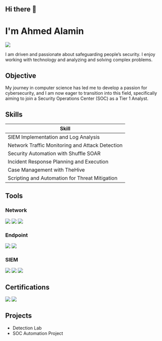 ## Hi there 👋

# I'm Ahmed Alamin
<a href="https://linkedin.com/in/ahmed-alamin-7942782b0/"><img src="https://img.shields.io/badge/-LinkedIn-0072b1?&style=for-the-badge&logo=linkedin&logoColor=white" /></a>



I am driven and passionate about safeguarding people’s security. I enjoy working with technology and analyzing and solving complex problems.

## Objective

My journey in computer science has led me to develop a passion for cybersecurity, and I am now eager to transition into this field, specifically aiming to join a Security Operations Center (SOC) as a Tier 1 Analyst.

## Skills

| Skill                                           |
|-------------------------------------------------|
| SIEM Implementation and Log Analysis            | 
| Network Traffic Monitoring and Attack Detection |
| Security Automation with Shuffle SOAR           |
| Incident Response Planning and Execution        |
| Case Management with TheHive                    |
| Scripting and Automation for Threat Mitigation  |

## Tools

### Network
<div>
    <img src="https://img.shields.io/badge/-Wireshark-1679A7?&style=for-the-badge&logo=Wireshark&logoColor=white" />
    <img src="https://img.shields.io/badge/-Suricata-EF3B2D?&style=for-the-badge&logo=Suricata&logoColor=white" />
    <img src="https://img.shields.io/badge/-Zeek-777BB4?&style=for-the-badge&logo=Zeek&logoColor=white" />
</div>

### Endpoint
<div>
    <img src="https://img.shields.io/badge/-Microsoft_Defender_for_Endpoint-00A4EF?&style=for-the-badge&logo=Microsoft&logoColor=white" />
    <img src="https://img.shields.io/badge/-Velociraptor-4B275F?&style=for-the-badge&logo=Velociraptor&logoColor=white" />
</div>

### SIEM
<div>
    <img src="https://img.shields.io/badge/-Microsoft_Sentinel-0078D4?&style=for-the-badge&logo=Microsoft&logoColor=white" />
    <img src="https://img.shields.io/badge/-Splunk-000000?&style=for-the-badge&logo=Splunk&logoColor=white" />
    <img src="https://img.shields.io/badge/-Elastic-005571?&style=for-the-badge&logo=Elastic&logoColor=white" />
</div>

## Certifications
<div>
<a href="https://www.credly.com/badges/0d3569a6-4a28-473e-9826-d36ff86ca7bd/linked_in_profile"><img src="https://img.shields.io/badge/-Security%2B-FF0000?&style=for-the-badge&logo=CompTIA&logoColor=white" /></a>
<a href="https://www.credly.com/badges/fb6f137c-804a-4673-b37c-74f8492aedba"><img src="https://img.shields.io/badge/-Google%20Cybersecurity-4285F4?&style=for-the-badge&logo=Google&logoColor=white" /></a>
 <!--
<img src="https://img.shields.io/badge/-CySA%2B-007ACC?&style=for-the-badge&logo=CompTIA&logoColor=white" />
<img src="https://img.shields.io/badge/-eJPT-4285F4?&style=for-the-badge&logo=Google&logoColor=white" />
<img src="https://img.shields.io/badge/-eCIH-4285F4?&style=for-the-badge&logo=Google&logoColor=white" />
-->
</div>

## Projects
- Detection Lab
- SOC Automation Project

